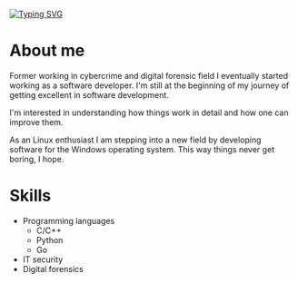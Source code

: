 [![Typing SVG](https://readme-typing-svg.demolab.com?font=Roboto&weight=700&size=32&pause=1000&color=74D6E1CF&background=000000&center=true&vCenter=true&multiline=true&width=768&height=128&lines=Hi,+I’m+@pydvlpr;I'm+a+software+developer)](https://git.io/typing-svg)

# About me
Former working in cybercrime and digital forensic field I eventually started working as a software developer. I'm still at the beginning of my journey of getting excellent in software development.

I'm interested in understanding how things work in detail and how one can improve them. 

As an Linux enthusiast I am stepping into a new field by developing software for the Windows operating system. This way things never get boring, I hope.

# Skills
- Programming languages
  - C/C++
  - Python
  - Go
- IT security
- Digital forensics

<!---
pydvlpr/pydvlpr is a ✨ special ✨ repository because its `README.md` (this file) appears on your GitHub profile.
You can click the Preview link to take a look at your changes.
--->
